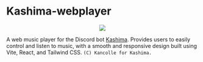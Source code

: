 # Kashima-webplayer
<p align="center">
  <img src="https://camo.githubusercontent.com/9085f2ebbf0a4cc9f4e4a170de03ffc124e91e1de84ed2b69752e5247283b47f/68747470733a2f2f7669676e657474652e77696b69612e6e6f636f6f6b69652e6e65742f6b616e636f6c6c652f696d616765732f612f61322f4b617368696d615f53686f7070696e675f46756c6c2e706e672f7265766973696f6e2f6c61746573743f63623d3230313730393239313033363338" />
</p>

A web music player for the Discord bot [Kashima](https://kashima.saya.moe/). Provides users to easily control and listen to music, with a smooth and responsive design built using Vite, React, and Tailwind CSS. ```(C) Kancolle for Kashima.```
